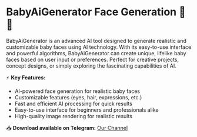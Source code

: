 # BabyAiGenerator Face Generation 🤖👶  

BabyAiGenerator is an advanced AI tool designed to generate realistic and customizable baby faces using AI technology. With its easy-to-use interface and powerful algorithms, BabyAiGenerator can create unique, lifelike baby faces based on user input or preferences. Perfect for creative projects, concept designs, or simply exploring the fascinating capabilities of AI.  

⚡ **Key Features:**  
- AI-powered face generation for realistic baby faces  
- Customizable features (eyes, hair, expressions, etc.)  
- Fast and efficient AI processing for quick results  
- Easy-to-use interface for beginners and professionals alike  
- High-quality image rendering for realistic results  

📥 **Download available on Telegram:** [Our Channel](https://t.me/BabyAIgenerator)  
